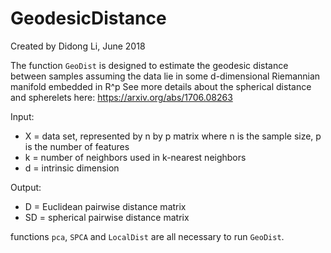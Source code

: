 # GeodesicDistance

Created by Didong Li, June 2018

The function `GeoDist` is designed to estimate the geodesic distance between samples assuming the data lie in some d-dimensional Riemannian manifold embedded in R^p
See more details about the spherical distance and spherelets here:
https://arxiv.org/abs/1706.08263

Input: 
- X = data set, represented by n by p matrix where n is the sample size, p is the number of features
- k = number of neighbors used in k-nearest neighbors
- d = intrinsic dimension

Output: 
- D = Euclidean pairwise distance matrix
- SD = spherical pairwise distance matrix

functions `pca`, `SPCA` and `LocalDist` are all necessary to run `GeoDist`.

